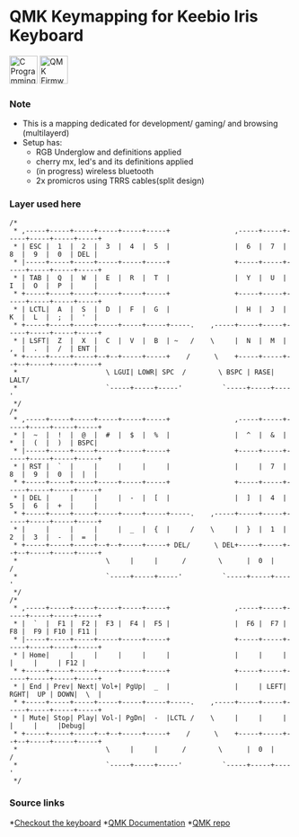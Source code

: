 # QMK Keymapping for Keebio Iris Keyboard
<img src="https://wikiprogramming.org/wp-content/uploads/2015/05/c-logo.png" alt="C Programming" style="width: 50px;"/>
<img src="https://qmk.fm/qmk_icon_48.png" alt="QMK Firmware" style="width: 50px;"/>

### Note
* This is a mapping dedicated for development/ gaming/ and browsing (multilayerd)
* Setup has:
    * RGB Underglow and definitions applied
    * cherry mx, led's and its definitions applied
    * (in progress) wireless bluetooth
    * 2x promicros using TRRS cables(split design)
### Layer used here
    /*
     * ,-----+-----+-----+-----+-----+-----+                ,-----+-----+-----+-----+-----+-----+
     * | ESC |  1  |  2  |  3  |  4  |  5  |                |  6  |  7  |  8  |  9  |  0  | DEL |
     * |-----+-----+-----+-----+-----+-----+                +-----+-----+-----+-----+-----+-----+
     * | TAB |  Q  |  W  |  E  |  R  |  T  |                |  Y  |  U  |  I  |  O  |  P  |     |
     * +-----+-----+-----+-----+-----+-----+                +-----+-----+-----+-----+-----+-----+
     * | LCTL|  A  |  S  |  D  |  F  |  G  |                |  H  |  J  |  K  |  L  |  ;  |  '  |
     * +-----+-----+-----+-----+-----+-----+-----.    ,-----+-----+-----+-----+-----+-----+-----+
     * | LSFT|  Z  |  X  |  C  |  V  |  B  | ~   /    \     |  N  |  M  |  ,  |  .  |  /  | ENT |
     * +-----+-----+-----+--+--+-----+-----+    /      \    +-----+-----+--+--+-----+-----+-----+
     *                      \ LGUI| LOWR| SPC  /        \ BSPC | RASE| LALT/
     *                      `-----+-----+-----'          `-----+-----+----'
     */
    /*
     * ,-----+-----+-----+-----+-----+-----+                ,-----+-----+-----+-----+-----+-----+
     * |  ~  |  !  |  @  |  #  |  $  |  %  |                |  ^  |  &  |  *  |  (  |  )  | BSPC|
     * |-----+-----+-----+-----+-----+-----+                +-----+-----+-----+-----+-----+-----+
     * | RST |  `  |     |     |     |     |                |     |  7  |  8  |  9  |  0  |  |  |
     * +-----+-----+-----+-----+-----+-----+                +-----+-----+-----+-----+-----+-----+
     * | DEL |     |     |     |  -  |  [  |                |  ]  |  4  |  5  |  6  |  +  |     |
     * +-----+-----+-----+-----+-----+-----+-----.    ,-----+-----+-----+-----+-----+-----+-----+
     * |     |     |     |     |  _  |  {  |     /    \     |  }  |  1  |  2  |  3  |  -  |  =  |
     * +-----+-----+-----+--+--+-----+-----+ DEL/      \ DEL+-----+-----+--+--+-----+-----+-----+
     *                      \     |     |      /        \      |  0  |     /
     *                      `-----+-----+-----'          `-----+-----+----'
     */
    /*
     * ,-----+-----+-----+-----+-----+-----+                ,-----+-----+-----+-----+-----+-----+
     * |  `  |  F1 |  F2 |  F3 |  F4 |  F5 |                |  F6 |  F7 |  F8 |  F9 | F10 | F11 |
     * |-----+-----+-----+-----+-----+-----+                +-----+-----+-----+-----+-----+-----+
     * | Home|     |     |     |     |     |                |     |     |     |     |     | F12 |
     * +-----+-----+-----+-----+-----+-----+                +-----+-----+-----+-----+-----+-----+
     * | End | Prev| Next| Vol+| PgUp|  _  |                |     | LEFT| RGHT|  UP | DOWN|  \  |
     * +-----+-----+-----+-----+-----+-----+-----.    ,-----+-----+-----+-----+-----+-----+-----+
     * | Mute| Stop| Play| Vol-| PgDn|  -  |LCTL /    \     |     |     |     |     |     |Debug|
     * +-----+-----+-----+--+--+-----+-----+    /      \    +-----+-----+--+--+-----+-----+-----+
     *                      \     |     |      /        \      |  0  |     /
     *                      `-----+-----+-----'          `-----+-----+----'
     */




### Source links
*[Checkout the keyboard](https://keeb.io/products/iris-keyboard-split-ergonomic-keyboard?*variant=2650673709086)
*[QMK Documentation](https://docs.qmk.fm/#/)
*[QMK repo](https://github.com/qmk/qmk_firmware)